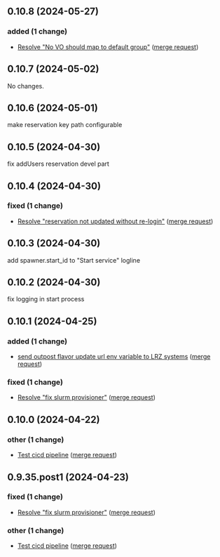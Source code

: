 ## 0.10.8 (2024-05-27)

### added (1 change)

- [Resolve "No VO should map to default group"](jupyterjsc/packages/jupyter-jsc-custom@effdeda5d0600fb9f32714991b54432e1a50935d) ([merge request](jupyterjsc/packages/jupyter-jsc-custom!5))

## 0.10.7 (2024-05-02)

No changes.

## 0.10.6 (2024-05-01)

make reservation key path configurable

## 0.10.5 (2024-04-30)

fix addUsers reservation devel part

## 0.10.4 (2024-04-30)

### fixed (1 change)

- [Resolve "reservation not updated without re-login"](jupyterjsc/packages/jupyter-jsc-custom@7c16bec50a40b4730f71bca77b9f698d014ec860) ([merge request](jupyterjsc/packages/jupyter-jsc-custom!4))

## 0.10.3 (2024-04-30)

add spawner.start_id to "Start service" logline

## 0.10.2 (2024-04-30)

fix logging in start process

## 0.10.1 (2024-04-25)

### added (1 change)

- [send outpost flavor update url env variable to LRZ systems](jupyterjsc/packages/jupyter-jsc-custom@7f53691f3c9763a44479648f22bc75e007580ea1) ([merge request](jupyterjsc/packages/jupyter-jsc-custom!3))

### fixed (1 change)

- [Resolve "fix slurm provisioner"](jupyterjsc/packages/jupyter-jsc-custom@58c2fe0be82680ee4717266e44f6e2f4c6762fe5) ([merge request](jupyterjsc/packages/jupyter-jsc-custom!2))

## 0.10.0 (2024-04-22)

### other (1 change)

- [Test cicd pipeline](jupyterjsc/packages/jupyter-jsc-custom@bb7f2822d9f6739caf73602660b7f5cea2261d18) ([merge request](jupyterjsc/packages/jupyter-jsc-custom!1))

## 0.9.35.post1 (2024-04-23)

### fixed (1 change)

- [Resolve "fix slurm provisioner"](jupyterjsc/packages/jupyter-jsc-custom@58c2fe0be82680ee4717266e44f6e2f4c6762fe5) ([merge request](jupyterjsc/packages/jupyter-jsc-custom!2))

### other (1 change)

- [Test cicd pipeline](jupyterjsc/packages/jupyter-jsc-custom@bb7f2822d9f6739caf73602660b7f5cea2261d18) ([merge request](jupyterjsc/packages/jupyter-jsc-custom!1))

